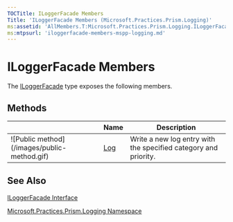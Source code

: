 ```yaml
---
TOCTitle: ILoggerFacade Members
Title: 'ILoggerFacade Members (Microsoft.Practices.Prism.Logging)'
ms:assetid: 'AllMembers.T:Microsoft.Practices.Prism.Logging.ILoggerFacade'
ms:mtpsurl: 'iloggerfacade-members-mspp-logging.md'
---
```


# ILoggerFacade Members

The [ILoggerFacade](https://msdn.microsoft.com/library/microsoft.practices.prism.logging.iloggerfacade) type exposes the following members.

## Methods


<table>

<thead>
<tr class="header">
<th> </th>
<th>Name</th>
<th>Description</th>
</tr>
</thead>
<tbody>
<tr class="odd">
<td>![Public method](/images/public-method.gif)</td>
<td><a href="https://msdn.microsoft.com/library/microsoft.practices.prism.logging.iloggerfacade.log(system.string%2cmicrosoft.practices.prism.logging.category%2cmicrosoft.practices.prism.logging.priority)">Log</a></td>
<td><div class="summary">
Write a new log entry with the specified category and priority.
</div></td>
</tr>
</tbody>
</table>

## See Also
[ILoggerFacade Interface](https://msdn.microsoft.com/library/microsoft.practices.prism.logging.iloggerfacade)

[Microsoft.Practices.Prism.Logging Namespace](https://msdn.microsoft.com/library/microsoft.practices.prism.logging)
